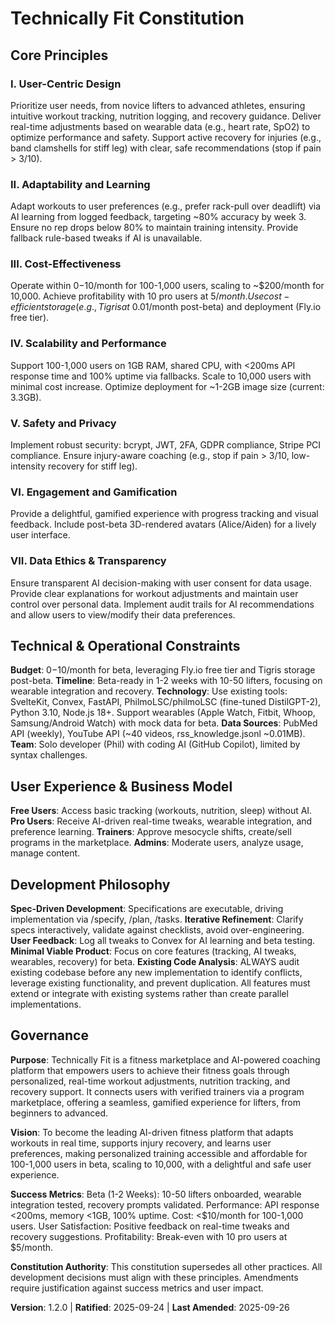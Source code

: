 # Technically Fit Constitution

## Core Principles

### I. User-Centric Design

Prioritize user needs, from novice lifters to advanced athletes, ensuring intuitive workout tracking, nutrition logging, and recovery guidance. Deliver real-time adjustments based on wearable data (e.g., heart rate, SpO2) to optimize performance and safety. Support active recovery for injuries (e.g., band clamshells for stiff leg) with clear, safe recommendations (stop if pain > 3/10).

### II. Adaptability and Learning

Adapt workouts to user preferences (e.g., prefer rack-pull over deadlift) via AI learning from logged feedback, targeting ~80% accuracy by week 3. Ensure no rep drops below 80% to maintain training intensity. Provide fallback rule-based tweaks if AI is unavailable.

### III. Cost-Effectiveness

Operate within $0-$10/month for 100-1,000 users, scaling to ~$200/month for 10,000. Achieve profitability with 10 pro users at $5/month. Use cost-efficient storage (e.g., Tigris at ~$0.01/month post-beta) and deployment (Fly.io free tier).

### IV. Scalability and Performance

Support 100-1,000 users on 1GB RAM, shared CPU, with <200ms API response time and 100% uptime via fallbacks. Scale to 10,000 users with minimal cost increase. Optimize deployment for ~1-2GB image size (current: 3.3GB).

### V. Safety and Privacy

Implement robust security: bcrypt, JWT, 2FA, GDPR compliance, Stripe PCI compliance. Ensure injury-aware coaching (e.g., stop if pain > 3/10, low-intensity recovery for stiff leg).

### VI. Engagement and Gamification

Provide a delightful, gamified experience with progress tracking and visual feedback. Include post-beta 3D-rendered avatars (Alice/Aiden) for a lively user interface.

### VII. Data Ethics & Transparency

Ensure transparent AI decision-making with user consent for data usage. Provide clear explanations for workout adjustments and maintain user control over personal data. Implement audit trails for AI recommendations and allow users to view/modify their data preferences.

## Technical & Operational Constraints

**Budget**: $0-$10/month for beta, leveraging Fly.io free tier and Tigris storage post-beta.
**Timeline**: Beta-ready in 1-2 weeks with 10-50 lifters, focusing on wearable integration and recovery.
**Technology**: Use existing tools: SvelteKit, Convex, FastAPI, PhilmoLSC/philmoLSC (fine-tuned DistilGPT-2), Python 3.10, Node.js 18+. Support wearables (Apple Watch, Fitbit, Whoop, Samsung/Android Watch) with mock data for beta.
**Data Sources**: PubMed API (weekly), YouTube API (~40 videos, rss_knowledge.jsonl ~0.01MB).
**Team**: Solo developer (Phil) with coding AI (GitHub Copilot), limited by syntax challenges.

## User Experience & Business Model

**Free Users**: Access basic tracking (workouts, nutrition, sleep) without AI.
**Pro Users**: Receive AI-driven real-time tweaks, wearable integration, and preference learning.
**Trainers**: Approve mesocycle shifts, create/sell programs in the marketplace.
**Admins**: Moderate users, analyze usage, manage content.

## Development Philosophy

**Spec-Driven Development**: Specifications are executable, driving implementation via /specify, /plan, /tasks.
**Iterative Refinement**: Clarify specs interactively, validate against checklists, avoid over-engineering.
**User Feedback**: Log all tweaks to Convex for AI learning and beta testing.
**Minimal Viable Product**: Focus on core features (tracking, AI tweaks, wearables, recovery) for beta.
**Existing Code Analysis**: ALWAYS audit existing codebase before any new implementation to identify conflicts, leverage existing functionality, and prevent duplication. All features must extend or integrate with existing systems rather than create parallel implementations.

## Governance

**Purpose**: Technically Fit is a fitness marketplace and AI-powered coaching platform that empowers users to achieve their fitness goals through personalized, real-time workout adjustments, nutrition tracking, and recovery support. It connects users with verified trainers via a program marketplace, offering a seamless, gamified experience for lifters, from beginners to advanced.

**Vision**: To become the leading AI-driven fitness platform that adapts workouts in real time, supports injury recovery, and learns user preferences, making personalized training accessible and affordable for 100-1,000 users in beta, scaling to 10,000, with a delightful and safe user experience.

**Success Metrics**: Beta (1-2 Weeks): 10-50 lifters onboarded, wearable integration tested, recovery prompts validated. Performance: API response <200ms, memory <1GB, 100% uptime. Cost: <$10/month for 100-1,000 users. User Satisfaction: Positive feedback on real-time tweaks and recovery suggestions. Profitability: Break-even with 10 pro users at $5/month.

**Constitution Authority**: This constitution supersedes all other practices. All development decisions must align with these principles. Amendments require justification against success metrics and user impact.

**Version**: 1.2.0 | **Ratified**: 2025-09-24 | **Last Amended**: 2025-09-26
